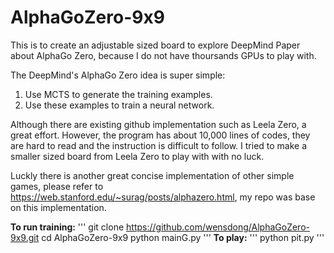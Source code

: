 # AlphaGoZero-9x9
This is to create an adjustable sized board to explore DeepMind Paper about AlphaGo Zero, because I do not have thoursands GPUs to play with.

The DeepMind's AlphaGo Zero idea is super simple:

1. Use MCTS to generate the training examples.
2. Use these examples to train a neural network.

Although there are existing github implementation such as Leela Zero, a great effort. However, the program has about 10,000 lines of codes, they are hard to read and the instruction is difficult to follow. I tried to make a smaller sized board from Leela Zero to play with with no luck.

Luckly there is another great concise implementation of other simple games, please refer to https://web.stanford.edu/~surag/posts/alphazero.html,
my repo was base on this implementation.

**To run training:**
'''
git clone https://github.com/wensdong/AlphaGoZero-9x9.git
cd AlphaGoZero-9x9
python mainG.py
'''
**To play:**
'''
python pit.py
'''
